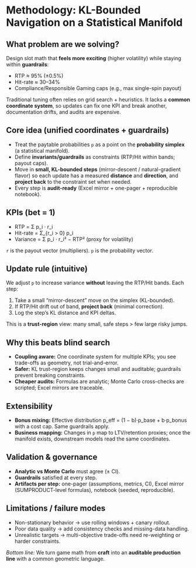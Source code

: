 # Methodology: KL-Bounded Navigation on a Statistical Manifold

## What problem are we solving?
Design slot math that **feels more exciting** (higher volatility) while staying within **guardrails**:
- RTP ≈ 95% (±0.5%)
- Hit-rate ≈ 30–34%
- Compliance/Responsible Gaming caps (e.g., max single-spin payout)

Traditional tuning often relies on grid search + heuristics. It lacks a **common coordinate system**, so updates can fix one KPI and break another, documentation drifts, and audits are expensive.

## Core idea (unified coordinates + guardrails)
- Treat the paytable probabilities `p` as a point on the **probability simplex** (a statistical manifold).
- Define **invariants/guardrails** as constraints (RTP/Hit within bands; payout caps).
- Move in **small, KL-bounded steps** (mirror-descent / natural-gradient flavor) so each update has a measured **distance** and **direction**, and **project back** to the constraint set when needed.
- Every step is **audit-ready** (Excel mirror + one-pager + reproducible notebook).

## KPIs (bet = 1)
- RTP = Σ p_i · r_i
- Hit-rate = Σ_{r_i > 0} p_i
- Variance = Σ p_i · r_i² − RTP²  (proxy for volatility)

`r` is the payout vector (multipliers). `p` is the probability vector.

## Update rule (intuitive)
We adjust `p` to increase variance **without** leaving the RTP/Hit bands. Each step:
1) Take a small “mirror-descent” move on the simplex (KL-bounded).
2) If RTP/Hit drift out of band, **project back** (minimal correction).
3) Log the step’s KL distance and KPI deltas.

This is a **trust-region** view: many small, safe steps > few large risky jumps.

## Why this beats blind search
- **Coupling aware:** One coordinate system for multiple KPIs; you see trade-offs as geometry, not trial-and-error.
- **Safer:** KL trust-region keeps changes small and auditable; guardrails prevent breaking constraints.
- **Cheaper audits:** Formulas are analytic; Monte Carlo cross-checks are scripted; Excel mirrors are traceable.

## Extensibility
- **Bonus mixing:** Effective distribution p_eff = (1 − b)·p_base + b·p_bonus with a cost cap. Same guardrails apply.
- **Business mapping:** Changes in `p` map to LTV/retention proxies; once the manifold exists, downstream models read the same coordinates.

## Validation & governance
- **Analytic vs Monte Carlo** must agree (± CI).
- **Guardrails** satisfied at every step.
- **Artifacts per step:** one-pager (assumptions, metrics, CI), Excel mirror (SUMPRODUCT-level formulas), notebook (seeded, reproducible).

## Limitations / failure modes
- Non-stationary behavior → use rolling windows + canary rollout.
- Poor data quality → add consistency checks and missing-data handling.
- Unrealistic targets → multi-objective trade-offs need re-weighting or harder constraints.

*Bottom line:* We turn game math from **craft** into an **auditable production line** with a common geometric language.
